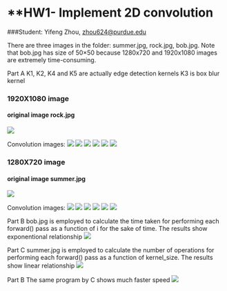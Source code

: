 # **HW1- Implement 2D convolution
###Student: Yifeng Zhou, zhou624@purdue.edu

There are three images in the folder: summer.jpg, rock.jpg, bob.jpg. Note that bob.jpg has size of 50×50 because 1280x720 and 1920x1080 images are extremely time-consuming.

Part A
K1, K2, K4 and K5 are actually edge detection kernels
K3 is box blur kernel


### 1920X1080 image
#### original image rock.jpg
![](https://github.com/zhou624/HMK1_BME595A/blob/master/rock.jpg)

Convolution images:
![](https://github.com/zhou624/HMK1_BME595A/blob/master/rock_ochannel_1_ksize_3_stride_1_0_.jpg)
![](https://github.com/zhou624/HMK1_BME595A/blob/master/rock_ochannel_2_ksize_5_stride_1_0_.jpg)
![](https://github.com/zhou624/HMK1_BME595A/blob/master/rock_ochannel_2_ksize_5_stride_1_1_.jpg)
![](https://github.com/zhou624/HMK1_BME595A/blob/master/rock_ochannel_3_ksize_3_stride_2_0_.jpg)
![](https://github.com/zhou624/HMK1_BME595A/blob/master/rock_ochannel_3_ksize_3_stride_2_1_.jpg)
![](https://github.com/zhou624/HMK1_BME595A/blob/master/rock_ochannel_3_ksize_3_stride_2_2_.jpg)

### 1280X720 image
#### original image summer.jpg

![](https://github.com/zhou624/HMK1_BME595A/blob/master/summer.jpg)

Convolution images:
![](https://github.com/zhou624/HMK1_BME595A/blob/master/summer_ochannel_1_ksize_3_stride_1_0_.jpg)
![](https://github.com/zhou624/HMK1_BME595A/blob/master/summer_ochannel_2_ksize_5_stride_1_0_.jpg)
![](https://github.com/zhou624/HMK1_BME595A/blob/master/summer_ochannel_2_ksize_5_stride_1_1_.jpg)
![](https://github.com/zhou624/HMK1_BME595A/blob/master/summer_ochannel_3_ksize_3_stride_2_0_.jpg)
![](https://github.com/zhou624/HMK1_BME595A/blob/master/summer_ochannel_3_ksize_3_stride_2_1_.jpg)
![](https://github.com/zhou624/HMK1_BME595A/blob/master/summer_ochannel_3_ksize_3_stride_2_2_.jpg)

Part B
bob.jpg is employed to calculate the time taken for performing each forward() pass as a function of i for the sake of time. The results show exponentional relationship
![](https://github.com/zhou624/HMK1_BME595A/blob/master/time%20taken%20as%20a%20function%20of%20i.png)

Part C
summer.jpg is employed to calculate the number of operations for performing each forward() pass as a function of kernel_size. The results show linear relationship
![](https://github.com/zhou624/HMK1_BME595A/blob/master/number%20of%20operations.png)

Part B
The same program by C shows much faster speed
![](https://github.com/zhou624/HMK1_BME595A/blob/master/time%20taken%20as%20a%20function%20of%20i%20by%20C.png)
